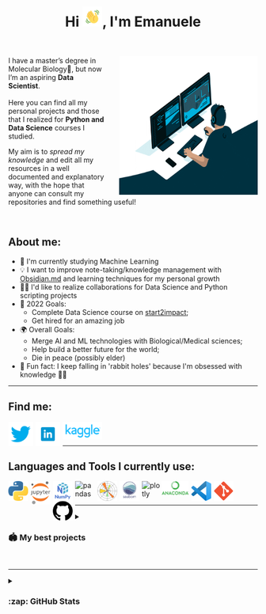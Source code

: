 <h1 align='center'>Hi <img src="img_n_gifs/Wave.gif" height='40px' width='40px'>, I'm Emanuele<br><br></h1>

<p>
<img src="img_n_gifs/giphy.gif" width=280px height=280px align='right' style="padding-left:30px;">
I have a master’s degree in Molecular Biology🧬, but now I’m an aspiring <b>Data Scientist</b>.<br><br>
Here you can find all my personal projects and those that I realized for <b>Python and Data Science</b> courses I studied. 

My aim is to <i>spread my knowledge</i> and edit all my resources in a well documented and explanatory way, with the hope that anyone can consult my repositories and find something useful!  
</p><br>

## About me:

- 📒 I'm currently studying Machine Learning
- 💡 I want to improve note-taking/knowledge management with [Obsidian.md](https://obsidian.md) and learning techniques for my personal growth
- 🤝🏻 I'd like to realize collaborations for Data Science and Python scripting projects 
- 🥅 2022 Goals: 
  - Complete Data Science course on [start2impact](https://www.start2impact.it/?utm_source=google&utm_medium=cpc&utm_campaign=Search_Brand&gclid=Cj0KCQjw2MWVBhCQARIsAIjbwoNBIfEvWZX83gC74NsYdE7ybID-KGgD8VOZ259wvJ6aeuB_Qh2458waAryxEALw_wcB); 
  - Get hired for an amazing job
- 🌍 Overall Goals:
  - Merge AI and ML technologies with Biological/Medical sciences;
  - Help build a better future for the world;
  - Die in peace (possibly elder)
- 👻 Fun fact: I keep falling in 'rabbit holes' because I'm obsessed with knowledge 🤷🏻

---

## Find me:

[<img align='left' alt='twitter' width='50px' src="./img_n_gifs/twitter_icon.png" style="padding-right:5px;" />][twitter]
[<img align='left' alt='linkedin' width='50px' src="./img_n_gifs/linkedin_icon.png" style="padding-right:5px;" />][linkedin]
[<img align='left' alt='kaggle' width='80px' src="./img_n_gifs/kaggle_icon.png"/>][kaggle]<br><br>

---

## Languages and Tools I currently use:
[<img align='left' alt='python' width='40px' src="./img_n_gifs/python_icon.png" style="padding-right:5px;" />][python]
[<img align='left' alt='jupyter' width='40px' src="./img_n_gifs/jupyter_icon.png" style="padding-right:5px;" />][jupyter]
[<img align='left' alt='numpy' width='40px' src="./img_n_gifs/numpy_icon.png" style="padding-right:5px;" />][numpy]
[<img align='left' alt='pandas' width='40px' src="https://avatars.githubusercontent.com/u/21206976?s=200&v=4" style="padding-right:5px;" />][pandas]
[<img align='left' alt='matplotlib' width='40px' src="./img_n_gifs/matplotlib_icon.png" style="padding-right:5px;" />][matplotlib]
[<img align='left' alt='seaborn' width='40px' src="./img_n_gifs/seaborn_icon.png" style="padding-right:5px;" />][seaborn]
[<img align='left' alt='plotly' width='40px' src="https://avatars.githubusercontent.com/u/5997976?s=200&v=4" />][plotly]
[<img align='left' alt='anaconda' width='55px' src="./img_n_gifs/anaconda_icon.png" style="padding-right:5px;" />][anaconda]
[<img align='left' alt='VSCode' width='40px' src="./img_n_gifs/vscode_icon.png" style="padding-right:5px;" />][vscode]
[<img align='left' alt='git' width='40px' src="./img_n_gifs/git_icon.png" style="padding-right:5px;" />][git]
[<img align='left' alt='github' width='40px' src="./img_n_gifs/github_icon.png" style="padding-right:5px;" />][github]<br><br>

---

<details>

  <summary><h3>🏟️ My best projects</h3></summary>

[Python and Numpy - File organizer](https://nbviewer.org/github/TheHextech/start2impact/blob/master/Data_Science/FileOrganizer_Project_Python_e_Numpy/fileorganizer.ipynb)<br>

[Data Manipulation and Visualization - Food Project](https://nbviewer.org/github/TheHextech/start2impact/blob/master/Data_Science/Food_Project_DataVisualization_DataManipulation/EmanueleImmesiDataVis.ipynb)


</details><br>

---

<details>

  <summary><h3>:zap: GitHub Stats</h3></summary>

<img align="left" alt="codeSTACKr's GitHub Stats" src="https://github-readme-stats.vercel.app/api/top-langs/?username=TheHextech&layout=compact&theme=cobalt" />
<img align="center" alt="Emanuele Immesi's GitHub Stats" src="https://github-readme-stats.vercel.app/api?username=TheHextech&show_icons=true&hide_border=false&theme=gruvbox" /> 
<img align="center" alt="codeSTACKr's GitHub Stats" src="https://github-readme-streak-stats.herokuapp.com/?user=TheHextech&theme=dracula" />
<img align="center" alt="codeSTACKr's GitHub Stats" src="https://activity-graph.herokuapp.com/graph?username=TheHextech&bg_color=000000&color=3620f7&line=5a0c99&point=1adbce&area=true&hide_border=true&" />


</details><br>




[twitter]: https://twitter.com/EmanueleImmesi
[linkedin]: https://www.linkedin.com/in/emanuele-immesi-5004141b9/
[kaggle]: https://www.kaggle.com/emanueleimmesi
[python]: https://www.python.org
[jupyter]: https://jupyter.org
[numpy]: https://numpy.org
[pandas]: https://pandas.pydata.org
[matplotlib]: https://matplotlib.org
[seaborn]: https://seaborn.pydata.org
[plotly]: https://plotly.com/python/
[anaconda]: https://www.anaconda.com/products/distribution
[vscode]: https://code.visualstudio.com
[git]: https://git-scm.com
[github]: https://github.com
